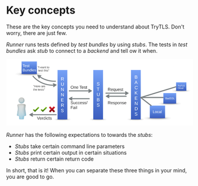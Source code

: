 # Key concepts

These are the key concepts you need to understand about TryTLS. Don't worry,
there are just few.

*Runner* runs tests defined by *test bundles* by using *stubs*.
The tests in *test bundles* ask *stub* to connect to a *backend*
and tell ow it when.

![Concept picture](concept-pic.png)

*Runner* has the following expectations to towards the *stubs*:
 * *Stubs* take certain command line parameters
 * *Stubs* print certain output in certain situations
 * *Stubs* return certain return code


In short, that is it! When you can separate these three things in your mind,
you are good to go.
